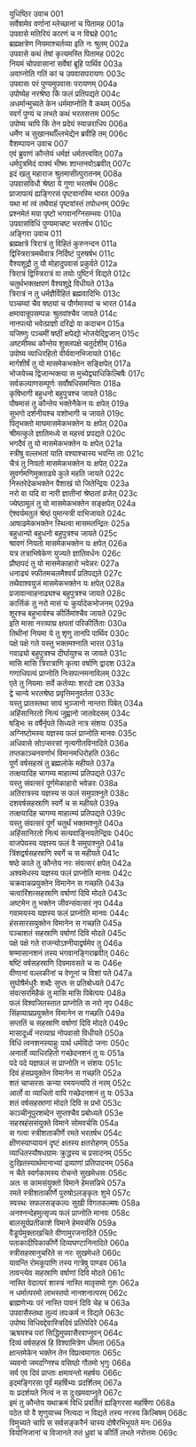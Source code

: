युधिष्ठिर उवाच	001  
सर्वेषामेव वर्णानां म्लेच्छानां च पितामह	001a  
उपवासे मतिरियं कारणं च न विद्महे	001c  
ब्रह्मक्षत्रेण नियमाश्चर्तव्या इति नः श्रुतम्	002a  
उपवासे कथं तेषां कृत्यमस्ति पितामह	002c  
नियमं चोपवासानां सर्वेषां ब्रूहि पार्थिव	003a  
अवाप्नोति गतिं कां च उपवासपरायणः	003c  
उपवासः परं पुण्यमुपवासः परायणम्	004a  
उपोष्येह नरश्रेष्ठ किं फलं प्रतिपद्यते	004c  
अधर्मान्मुच्यते केन धर्ममाप्नोति वै कथम्	005a  
स्वर्गं पुण्यं च लभते कथं भरतसत्तम	005c  
उपोष्य चापि किं तेन प्रदेयं स्यान्नराधिप	006a  
धर्मेण च सुखानर्थाँल्लभेद्येन ब्रवीहि तम्	006c  
वैशम्पायन उवाच	007  
एवं ब्रुवाणं कौन्तेयं धर्मज्ञं धर्मतत्त्ववित्	007a  
धर्मपुत्रमिदं वाक्यं भीष्मः शान्तनवोऽब्रवीत्	007c  
इदं खलु महाराज श्रुतमासीत्पुरातनम्	008a  
उपवासविधौ श्रेष्ठा ये गुणा भरतर्षभ	008c  
प्राजापत्यं ह्यङ्गिरसं पृष्टवानस्मि भारत	009a  
यथा मां त्वं तथैवाहं पृष्टवांस्तं तपोधनम्	009c  
प्रश्नमेतं मया पृष्टो भगवानग्निसम्भवः	010a  
उपवासविधिं पुण्यमाचष्ट भरतर्षभ	010c  
अङ्गिरा उवाच	011  
ब्रह्मक्षत्रे त्रिरात्रं तु विहितं कुरुनन्दन	011a  
द्विस्त्रिरात्रमथैवात्र निर्दिष्टं पुरुषर्षभ	011c  
वैश्यशूद्रौ तु यौ मोहादुपवासं प्रकुर्वते	012a  
त्रिरात्रं द्विस्त्रिरात्रं वा तयोः पुष्टिर्न विद्यते	012c  
चतुर्थभक्तक्षपणं वैश्यशूद्रे विधीयते	013a  
त्रिरात्रं न तु धर्मज्ञैर्विहितं ब्रह्मवादिभिः	013c  
पञ्चम्यां चैव षष्ठ्यां च पौर्णमास्यां च भारत	014a  
क्षमावान्रूपसम्पन्नः श्रुतवांश्चैव जायते	014c  
नानपत्यो भवेत्प्राज्ञो दरिद्रो वा कदाचन	015a  
यजिष्णुः पञ्चमीं षष्ठीं क्षपेद्यो भोजयेद्द्विजान्	015c  
अष्टमीमथ कौन्तेय शुक्लपक्षे चतुर्दशीम्	016a  
उपोष्य व्याधिरहितो वीर्यवानभिजायते	016c  
मार्गशीर्षं तु यो मासमेकभक्तेन सङ्क्षिपेत्	017a  
भोजयेच्च द्विजान्भक्त्या स मुच्येद्व्याधिकिल्बिषैः	017c  
सर्वकल्याणसम्पूर्णः सर्वौषधिसमन्वितः	018a  
कृषिभागी बहुधनो बहुपुत्रश्च जायते	018c  
पौषमासं तु कौन्तेय भक्तेनैकेन यः क्षपेत्	019a  
सुभगो दर्शनीयश्च यशोभागी च जायते	019c  
पितृभक्तो माघमासमेकभक्तेन यः क्षपेत्	020a  
श्रीमत्कुले ज्ञातिमध्ये स महत्त्वं प्रपद्यते	020c  
भगदैवं तु यो मासमेकभक्तेन यः क्षपेत्	021a  
स्त्रीषु वल्लभतां याति वश्याश्चास्य भवन्ति ताः	021c  
चैत्रं तु नियतो मासमेकभक्तेन यः क्षपेत्	022a  
सुवर्णमणिमुक्ताढ्ये कुले महति जायते	022c  
निस्तरेदेकभक्तेन वैशाखं यो जितेन्द्रियः	023a  
नरो वा यदि वा नारी ज्ञातीनां श्रेष्ठतां व्रजेत्	023c  
ज्येष्ठामूलं तु यो मासमेकभक्तेन सङ्क्षपेत्	024a  
ऐश्वर्यमतुलं श्रेष्ठं पुमान्स्त्री वाभिजायते	024c  
आषाढमेकभक्तेन स्थित्वा मासमतन्द्रितः	025a  
बहुधान्यो बहुधनो बहुपुत्रश्च जायते	025c  
श्रावणं नियतो मासमेकभक्तेन यः क्षपेत्	026a  
यत्र तत्राभिषेकेण युज्यते ज्ञातिवर्धनः	026c  
प्रौष्ठपदं तु यो मासमेकाहारो भवेन्नरः	027a  
धनाढ्यं स्फीतमचलमैश्वर्यं प्रतिपद्यते	027c  
तथैवाश्वयुजं मासमेकभक्तेन यः क्षपेत्	028a  
प्रजावान्वाहनाढ्यश्च बहुपुत्रश्च जायते	028c  
कार्त्तिकं तु नरो मासं यः कुर्यादेकभोजनम्	029a  
शूरश्च बहुभार्यश्च कीर्तिमांश्चैव जायते	029c  
इति मासा नरव्याघ्र क्षपतां परिकीर्तिताः	030a  
तिथीनां नियमा ये तु शृणु तानपि पार्थिव	030c  
पक्षे पक्षे गते यस्तु भक्तमश्नाति भारत	031a  
गवाढ्यो बहुपुत्रश्च दीर्घायुश्च स जायते	031c  
मासि मासि त्रिरात्राणि कृत्वा वर्षाणि द्वादश	032a  
गणाधिपत्यं प्राप्नोति निःसपत्नमनाविलम्	032c  
एते तु नियमाः सर्वे कर्तव्याः शरदो दश	033a  
द्वे चान्ये भरतश्रेष्ठ प्रवृत्तिमनुवर्तता	033c  
यस्तु प्रातस्तथा सायं भुञ्जानो नान्तरा पिबेत्	034a  
अहिंसानिरतो नित्यं जुह्वानो जातवेदसम्	034c  
षड्भिः स वर्षैर्नृपते सिध्यते नात्र संशयः	035a  
अग्निष्टोमस्य यज्ञस्य फलं प्राप्नोति मानवः	035c  
अधिवासे सोऽप्सरसां नृत्यगीतविनादिते	036a  
तप्तकाञ्चनवर्णाभं विमानमधिरोहति	036c  
पूर्णं वर्षसहस्रं तु ब्रह्मलोके महीयते	037a  
तत्क्षयादिह चागम्य माहात्म्यं प्रतिपद्यते	037c  
यस्तु संवत्सरं पूर्णमेकाहारो भवेन्नरः	038a  
अतिरात्रस्य यज्ञस्य स फलं समुपाश्नुते	038c  
दशवर्षसहस्राणि स्वर्गे च स महीयते	039a  
तत्क्षयादिह चागम्य माहात्म्यं प्रतिपद्यते	039c  
यस्तु संवत्सरं पूर्णं चतुर्थं भक्तमश्नुते	040a  
अहिंसानिरतो नित्यं सत्यवाङ्नियतेन्द्रियः	040c  
वाजपेयस्य यज्ञस्य फलं वै समुपाश्नुते	041a  
त्रिंशद्वर्षसहस्राणि स्वर्गे च स महीयते	041c  
षष्ठे काले तु कौन्तेय नरः संवत्सरं क्षपेत्	042a  
अश्वमेधस्य यज्ञस्य फलं प्राप्नोति मानवः	042c  
चक्रवाकप्रयुक्तेन विमानेन स गच्छति	043a  
चत्वारिंशत्सहस्राणि वर्षाणां दिवि मोदते	043c  
अष्टमेन तु भक्तेन जीवन्संवत्सरं नृप	044a  
गवामयस्य यज्ञस्य फलं प्राप्नोति मानवः	044c  
हंससारसयुक्तेन विमानेन स गच्छति	045a  
पञ्चाशतं सहस्राणि वर्षाणां दिवि मोदते	045c  
पक्षे पक्षे गते राजन्योऽश्नीयाद्वर्षमेव तु	046a  
षण्मासानशनं तस्य भगवानङ्गिराब्रवीत्	046c  
षष्टिं वर्षसहस्राणि दिवमावसते च सः	046e  
वीणानां वल्लकीनां च वेणूनां च विशां पते	047a  
सुघोषैर्मधुरैः शब्दैः सुप्तः स प्रतिबोध्यते	047c  
संवत्सरमिहैकं तु मासि मासि पिबेत्पयः	048a  
फलं विश्वजितस्तात प्राप्नोति स नरो नृप	048c  
सिंहव्याघ्रप्रयुक्तेन विमानेन स गच्छति	049a  
सप्ततिं च सहस्राणि वर्षाणां दिवि मोदते	049c  
मासादूर्ध्वं नरव्याघ्र नोपवासो विधीयते	050a  
विधिं त्वनशनस्याहुः पार्थ धर्मविदो जनाः	050c  
अनार्तो व्याधिरहितो गच्छेदनशनं तु यः	051a  
पदे पदे यज्ञफलं स प्राप्नोति न संशयः	051c  
दिवं हंसप्रयुक्तेन विमानेन स गच्छति	052a  
शतं चाप्सरसः कन्या रमयन्त्यपि तं नरम्	052c  
आर्तो वा व्याधितो वापि गच्छेदनशनं तु यः	053a  
शतं वर्षसहस्राणां मोदते दिवि स प्रभो	053c  
काञ्चीनूपुरशब्देन सुप्तश्चैव प्रबोध्यते	053e  
सहस्रहंससंयुक्ते विमाने सोमवर्चसि	054a  
स गत्वा स्त्रीशताकीर्णे रमते भरतर्षभ	054c  
क्षीणस्याप्यायनं दृष्टं क्षतस्य क्षतरोहणम्	055a  
व्याधितस्यौषधग्रामः क्रुद्धस्य च प्रसादनम्	055c  
दुःखितस्यार्थमानाभ्यां द्रव्याणां प्रतिपादनम्	056a  
न चैते स्वर्गकामस्य रोचन्ते सुखमेधसः	056c  
अतः स कामसंयुक्तो विमाने हेमसन्निभे	057a  
रमते स्त्रीशताकीर्णे पुरुषोऽलङ्कृतः शुभे	057c  
स्वस्थः सफलसङ्कल्पः सुखी विगतकल्मषः	058a  
अनश्नन्देहमुत्सृज्य फलं प्राप्नोति मानवः	058c  
बालसूर्यप्रतीकाशे विमाने हेमवर्चसि	059a  
वैडूर्यमुक्ताखचिते वीणामुरजनादिते	059c  
पताकादीपिकाकीर्णे दिव्यघण्टानिनादिते	060a  
स्त्रीसहस्रानुचरिते स नरः सुखमेधते	060c  
यावन्ति रोमकूपाणि तस्य गात्रेषु पाण्डव	061a  
तावन्त्येव सहस्राणि वर्षाणां दिवि मोदते	061c  
नास्ति वेदात्परं शास्त्रं नास्ति मातृसमो गुरुः	062a  
न धर्मात्परमो लाभस्तपो नानशनात्परम्	062c  
ब्राह्मणेभ्यः परं नास्ति पावनं दिवि चेह च	063a  
उपवासैस्तथा तुल्यं तपःकर्म न विद्यते	063c  
उपोष्य विधिवद्देवास्त्रिदिवं प्रतिपेदिरे	064a  
ऋषयश्च परां सिद्धिमुपवासैरवाप्नुवन्	064c  
दिव्यं वर्षसहस्रं हि विश्वामित्रेण धीमता	065a  
क्षान्तमेकेन भक्तेन तेन विप्रत्वमागतः	065c  
च्यवनो जमदग्निश्च वसिष्ठो गौतमो भृगुः	066a  
सर्व एव दिवं प्राप्ताः क्षमावन्तो महर्षयः	066c  
इदमङ्गिरसा पूर्वं महर्षिभ्यः प्रदर्शितम्	067a  
यः प्रदर्शयते नित्यं न स दुःखमवाप्नुते	067c  
इमं तु कौन्तेय यथाक्रमं विधिं प्रवर्तितं ह्यङ्गिरसा महर्षिणा	068a  
पठेत यो वै शृणुयाच्च नित्यदा न विद्यते तस्य नरस्य किल्बिषम्	068c  
विमुच्यते चापि स सर्वसङ्करैर्न चास्य दोषैरभिभूयते मनः	069a  
वियोनिजानां च विजानते रुतं ध्रुवां च कीर्तिं लभते नरोत्तमः	069c  
